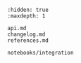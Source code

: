 ```{include} ../README.md

```

```{toctree}
:hidden: true
:maxdepth: 1

api.md
changelog.md
references.md

notebooks/integration
```
